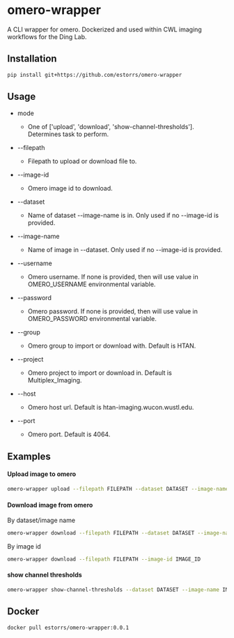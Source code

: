 # omero-wrapper

A CLI wrapper for omero. Dockerized and used within CWL imaging workflows for the Ding Lab.

## Installation

```bash
pip install git+https://github.com/estorrs/omero-wrapper
```

## Usage

+ mode
  + One of ['upload', 'download', 'show-channel-thresholds']. Determines task to perform.
 
+ --filepath
  + Filepath to upload or download file to.
 
+ --image-id
  + Omero image id to download.
 
+ --dataset
  + Name of dataset --image-name is in. Only used if no --image-id is provided.
 
+ --image-name
  + Name of image in --dataset. Only used if no --image-id is provided.
 
+ --username
  + Omero username. If none is provided, then will use value in OMERO_USERNAME environmental variable.

+ --password
  + Omero password. If none is provided, then will use value in OMERO_PASSWORD environmental variable.

+ --group
  + Omero group to import or download with. Default is HTAN.

+ --project
  + Omero project to import or download in. Default is Multiplex_Imaging.

+ --host
  + Omero host url. Default is htan-imaging.wucon.wustl.edu.
 
+ --port
  + Omero port. Default is 4064.

## Examples

#### Upload image to omero

```bash
omero-wrapper upload --filepath FILEPATH --dataset DATASET --image-name IMAGE_NAME
```

#### Download image from omero

By dataset/image name

```bash
omero-wrapper download --filepath FILEPATH --dataset DATASET --image-name IMAGE_NAME
```

By image id

```bash
omero-wrapper download --filepath FILEPATH --image-id IMAGE_ID
```

#### show channel thresholds

```bash
omero-wrapper show-channel-thresholds --dataset DATASET --image-name IMAGE_NAME
```

## Docker

```bash
docker pull estorrs/omero-wrapper:0.0.1
```
